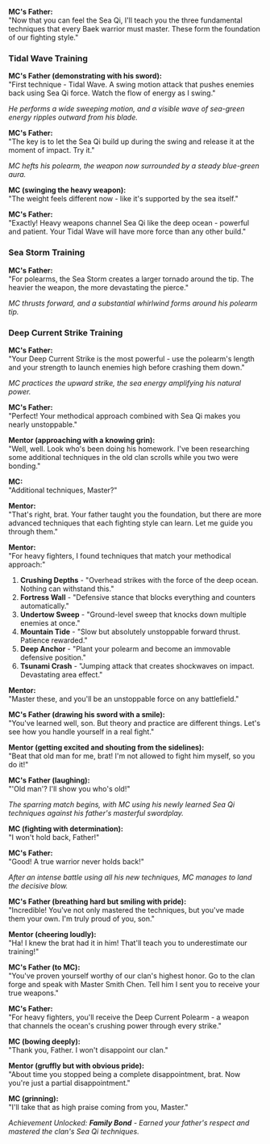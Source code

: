 **MC's Father:**  
"Now that you can feel the Sea Qi, I'll teach you the three fundamental techniques that every Baek warrior must master. These form the foundation of our fighting style."

### **Tidal Wave Training**

**MC's Father (demonstrating with his sword):**  
"First technique - Tidal Wave. A swing motion attack that pushes enemies back using Sea Qi force. Watch the flow of energy as I swing."

_He performs a wide sweeping motion, and a visible wave of sea-green energy ripples outward from his blade._

**MC's Father:**  
"The key is to let the Sea Qi build up during the swing and release it at the moment of impact. Try it."

_MC hefts his polearm, the weapon now surrounded by a steady blue-green aura._

**MC (swinging the heavy weapon):**  
"The weight feels different now - like it's supported by the sea itself."

**MC's Father:**  
"Exactly! Heavy weapons channel Sea Qi like the deep ocean - powerful and patient. Your Tidal Wave will have more force than any other build."

### **Sea Storm Training**

**MC's Father:**  
"For polearms, the Sea Storm creates a larger tornado around the tip. The heavier the weapon, the more devastating the pierce."

_MC thrusts forward, and a substantial whirlwind forms around his polearm tip._

### **Deep Current Strike Training**

**MC's Father:**  
"Your Deep Current Strike is the most powerful - use the polearm's length and your strength to launch enemies high before crashing them down."

_MC practices the upward strike, the sea energy amplifying his natural power._

**MC's Father:**  
"Perfect! Your methodical approach combined with Sea Qi makes you nearly unstoppable."

**Mentor (approaching with a knowing grin):**  
"Well, well. Look who's been doing his homework. I've been researching some additional techniques in the old clan scrolls while you two were bonding."

**MC:**  
"Additional techniques, Master?"

**Mentor:**  
"That's right, brat. Your father taught you the foundation, but there are more advanced techniques that each fighting style can learn. Let me guide you through them."

**Mentor:**  
"For heavy fighters, I found techniques that match your methodical approach:"

1. **Crushing Depths** - "Overhead strikes with the force of the deep ocean. Nothing can withstand this."
2. **Fortress Wall** - "Defensive stance that blocks everything and counters automatically."
3. **Undertow Sweep** - "Ground-level sweep that knocks down multiple enemies at once."
4. **Mountain Tide** - "Slow but absolutely unstoppable forward thrust. Patience rewarded."
5. **Deep Anchor** - "Plant your polearm and become an immovable defensive position."
6. **Tsunami Crash** - "Jumping attack that creates shockwaves on impact. Devastating area effect."

**Mentor:**  
"Master these, and you'll be an unstoppable force on any battlefield."

**MC's Father (drawing his sword with a smile):**  
"You've learned well, son. But theory and practice are different things. Let's see how you handle yourself in a real fight."

**Mentor (getting excited and shouting from the sidelines):**  
"Beat that old man for me, brat! I'm not allowed to fight him myself, so you do it!"

**MC's Father (laughing):**  
"'Old man'? I'll show you who's old!"

_The sparring match begins, with MC using his newly learned Sea Qi techniques against his father's masterful swordplay._

**MC (fighting with determination):**  
"I won't hold back, Father!"

**MC's Father:**  
"Good! A true warrior never holds back!"

_After an intense battle using all his new techniques, MC manages to land the decisive blow._

**MC's Father (breathing hard but smiling with pride):**  
"Incredible! You've not only mastered the techniques, but you've made them your own. I'm truly proud of you, son."

**Mentor (cheering loudly):**  
"Ha! I knew the brat had it in him! That'll teach you to underestimate our training!"

**MC's Father (to MC):**  
"You've proven yourself worthy of our clan's highest honor. Go to the clan forge and speak with Master Smith Chen. Tell him I sent you to receive your true weapons."

**MC's Father:**  
"For heavy fighters, you'll receive the Deep Current Polearm - a weapon that channels the ocean's crushing power through every strike."

**MC (bowing deeply):**  
"Thank you, Father. I won't disappoint our clan."

**Mentor (gruffly but with obvious pride):**  
"About time you stopped being a complete disappointment, brat. Now you're just a partial disappointment."

**MC (grinning):**  
"I'll take that as high praise coming from you, Master."

_Achievement Unlocked: **Family Bond** - Earned your father's respect and mastered the clan's Sea Qi techniques._